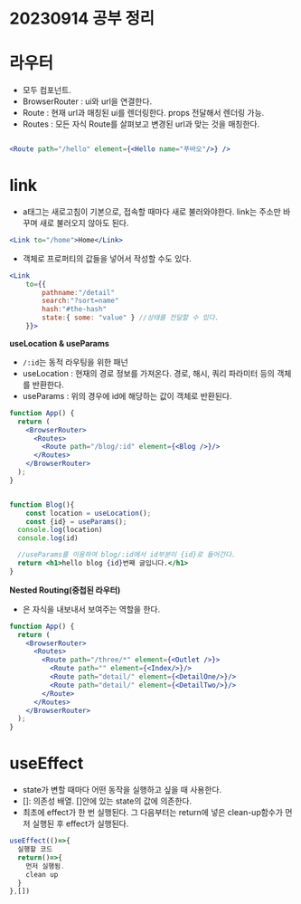 20230914 공부 정리
==========================

# 라우터
- 모두 컴포넌트.
- BrowserRouter : ui와 url을 연결한다.
- Route : 현재 url과 매칭된 ui를 렌더링한다. props 전달해서 렌더링 가능.
- Routes : 모든 자식 Route를 살펴보고 변경된 url과 맞는 것을 매칭한다.

```jsx

<Route path="/hello" element={<Hello name="푸바오"/>} />
```

# link
- a태그는 새로고침이 기본으로, 접속할 때마다 새로 불러와야한다. link는 주소만 바꾸며 새로 불러오지 않아도 된다. 
```jsx
<Link to="/home">Home</Link>
```
- 객체로 프로퍼티의 값들을 넣어서 작성할 수도 있다.

```jsx
<Link
    to={{
        pathname:"/detail"
        search:"?sort=name"
        hash:"#the-hash"
        state:{ some: "value" } //상태를 전달할 수 있다.
    }}>
```

**useLocation & useParams**
- `/:id`는 동적 라우팅을 위한 패넌
- useLocation : 현재의 경로 정보를 가져온다. 경로, 해시, 쿼리 파라미터 등의 객체를 반환한다.
- useParams : 위의 경우에 id에 해당하는 값이 객체로 반환된다.

```jsx
function App() {
  return (
    <BrowserRouter>
      <Routes>
        <Route path="/blog/:id" element={<Blog />}/>
      </Routes>
    </BrowserRouter>
  );
}


function Blog(){
	const location = useLocation();
    const {id} = useParams();
  console.log(location)
  console.log(id)

  //useParams를 이용하여 blog/:id에서 id부분이 {id}로 들어간다.
  return <h1>hello blog {id}번째 글입니다.</h1>
}
```

**Nested Routing(중첩된 라우터)**
- <Outlet>은 자식을 내보내서 보여주는 역할을 한다.

```jsx
function App() {
  return (
    <BrowserRouter>
      <Routes>
        <Route path="/three/*" element={<Outlet />}>
          <Route path="" element={<Index/>}/>
          <Route path="detail/" element={<DetailOne/>}/>
          <Route path="detail/" element={<DetailTwo/>}/>
        </Route>
      </Routes>
    </BrowserRouter>
  );
}
```

# useEffect
- state가 변할 때마다 어떤 동작을 실행하고 싶을 때 사용한다.
- []: 의존성 배열. []안에 있는 state의 값에 의존한다.
- 최초에 effect가 한 번 실행된다. 그 다음부터는 return에 넣은 clean-up함수가 먼저 실행된 후 effect가 실행된다.


```jsx
useEffect(()=>{
  실행할 코드
  return()=>{
    먼저 실행됨.
    clean up
  }
},[])
```